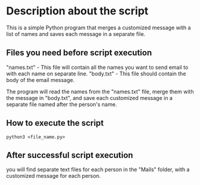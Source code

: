 # Description about the script
This is a simple Python program that merges a customized message with a list of names and saves each message in a separate file.


## Files you need before script execution

"names.txt" - This file will contain all the names you want to send email to with each name on separate line.
"body.txt" -  This file should contain the body of the email message.

The program will read the names from the "names.txt" file, merge them with the message in "body.txt", and save each customized message in a separate file named after the person's name.

## How to execute the script
```
python3 <file_name.py>
```

## After successful script execution
you will find separate text files for each person in the "Mails" folder, with a customized message for each person.